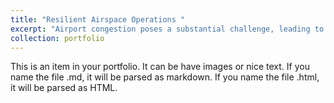 ```yaml
---
title: "Resilient Airspace Operations "
excerpt: "Airport congestion poses a substantial challenge, leading to costly delays and negative environmental impacts. In response, airports employ slot allocation mechanisms to manage scheduled air traffic. This involves two key strategies: (i) setting declared capacity limits to govern the volume of flights at the airport and (ii) optimizing flight schedules through slot allocation. This project is dedicated to devising analytical methods that integrate optimization techniques, machine learning, and queueing models. The goal is to support airport managers and slot coordinators in establishing efficient declared capacity limits and optimizing slot allocation decisions. This approach aims to yield benefits across the board, positively impacting airports, airlines, and passengers by mitigating delays and enhancing overall operational efficiency. <br/><img src='/images/SlotAllocationProject.png'>"
collection: portfolio
---
```


This is an item in your portfolio. It can be have images or nice text. If you name the file .md, it will be parsed as markdown. If you name the file .html, it will be parsed as HTML. 
